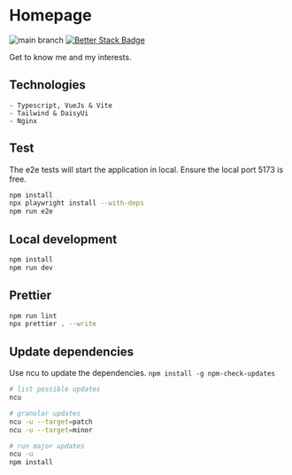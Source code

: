 # Homepage

![main branch](https://github.com/OskarWestmeijer/homepage/actions/workflows/main-build-test-release.yml/badge.svg)
[![Better Stack Badge](https://uptime.betterstack.com/status-badges/v1/monitor/vmxf.svg)](https://uptime.betterstack.com/?utm_source=status_badge)

Get to know me and my interests.

## Technologies

```
- Typescript, VueJs & Vite
- Tailwind & DaisyUi
- Nginx
```

## Test

The e2e tests will start the application in local. Ensure the local port 5173 is free.

```bash
npm install
npx playwright install --with-deps
npm run e2e
```

## Local development

```bash
npm install
npm run dev
```

## Prettier

```bash
npm run lint
npx prettier . --write
```

## Update dependencies

Use ncu to update the dependencies. `npm install -g npm-check-updates`

```bash
# list possible updates
ncu

# granular updates
ncu -u --target=patch
ncu -u --target=minor

# run major updates
ncu -u
npm install
```
